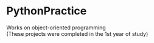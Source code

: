 # PythonPractice
Works on object-oriented programming <br />
(These projects were completed in the 1st year of study)
